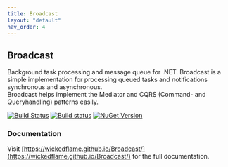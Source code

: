 ```yaml
---
title: Broadcast
layout: "default"
nav_order: 4
---
```

## Broadcast
Background task processing and message queue for .NET. Broadcast is a simple implementation for processing queued tasks and notifications synchronous and asynchronous.  
Broadcast helps implement the Mediator and CQRS (Command- and Queryhandling) patterns easily.  

[![Build Status](https://travis-ci.org/WickedFlame/Broadcast.svg?branch=master)](https://travis-ci.org/WickedFlame/Broadcast)
[![Build status](https://ci.appveyor.com/api/projects/status/ybdr1oa8p4x8h9h6/branch/master?svg=true)](https://ci.appveyor.com/project/chriswalpen/broadcast/branch/master)
[![NuGet Version](https://img.shields.io/nuget/v/broadcast.svg?style=flat)](https://www.nuget.org/packages/broadcast/)
  
### Documentation
Visit [https://wickedflame.github.io/Broadcast/](https://wickedflame.github.io/Broadcast/) for the full documentation.